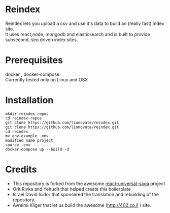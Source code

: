 # Reindex 
Reindex lets you upload a csv and use it's data to build an (really fast) index site.  
It uses react,node, mongodb and elasticsearch and is built to provide subsecond, seo driven index sites.  

# Prerequisites
docker , docker-compose  
Currently tested only on Linux and OSX 
# Installation 
```
mkdir reindex-repos
cd reindex-repos
git clone https://github.com/linnovate/reindex.git
git clone https://github.com/linnovate/reindex.git
cd reindex
mv env-example .env
modified name project  
source .env
docker-compose up --build -d
```

# Credits
 - This repository is forked from the awesome [react-universal-saga](https://github.com/xkawi/react-universal-saga/blob/master/README.md) project
 - Orit Rivka and Yehudit that helped create this boilerplate  
 - Israel David Isidor that sponsered the translation and rebuilding of the repository.
 - Avreimi Kliger that let us build the awesome (http://402.co.il ) site.


